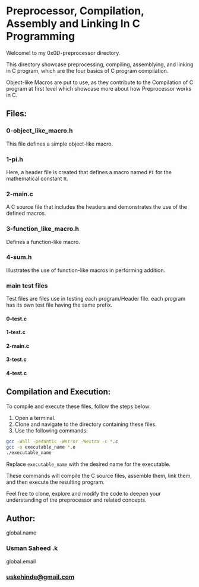 # Preprocessor, Compilation, Assembly and Linking In C Programming

Welcome! to my 0x0D-preprocessor directory.

This directory showcase preprocessing, compiling, assemblying, and linking in C program, which are the four basics of C program compilation.

Object-like Macros are put to use, as they contribute to the Compilation of C program at first level which showcase more about how Preprocessor works in C.

## Files:

### 0-object_like_macro.h
This file defines a simple object-like macro.

### 1-pi.h
Here, a header file is created that defines a macro named `PI` for the mathematical constant π.

### 2-main.c
A C source file that includes the headers and demonstrates the use of the defined macros.

### 3-function_like_macro.h
Defines a function-like macro.

### 4-sum.h
Illustrates the use of function-like macros in performing addition.

### main test files
Test files are files use in testing each program/Header file.
each program has its own test file having the same prefix.

#### 0-test.c
#### 1-test.c
#### 2-main.c
#### 3-test.c
#### 4-test.c

## Compilation and Execution:

To compile and execute these files, follow the steps below:

1. Open a terminal.
2. Clone and navigate to the directory containing these files.
3. Use the following commands:

```bash
gcc -Wall -pedantic -Werror -Wextra -c *.c
gcc -o executable_name *.o
./executable_name
```

Replace `executable_name` with the desired name for the executable.

These commands will compile the C source files, assemble them, link them, and then execute the resulting program.

Feel free to clone, explore and modify the code to deepen your understanding of the preprocessor and related concepts.

## Author:
global.name
### Usman Saheed .k
global.email
### uskehinde@gmail.com
